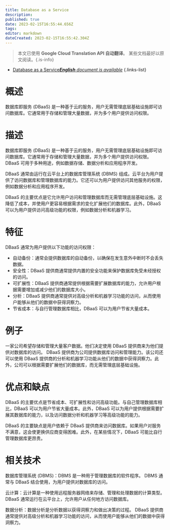 ```yaml
---
title: Database as a Service
description: 
published: true
date: 2023-02-15T16:55:44.656Z
tags: 
editor: markdown
dateCreated: 2023-02-15T16:55:42.304Z
---
```


> 本文已使用 **Google Cloud Translation API 自动翻译**。
某些文档最好以原文阅读。{.is-info}



- [Database as a Service***English** document is available*](/en/Knowledge-base/Dictionary/database-as-a-service)
{.links-list}


# 概述
数据库即服务 (DBaaS) 是一种基于云的服务，用户无需管理底层基础设施即可访问数据库。它通常用于存储和管理大量数据，并为多个用户提供访问权限。

# 描述
数据库即服务 (DBaaS) 是一种基于云的服务，用户无需管理底层基础设施即可访问数据库。它通常用于存储和管理大量数据，并为多个用户提供访问权限。 DBaaS 可用于多种用途，例如数据存储、数据分析和应用程序开发。

DBaaS 通常由运行在云平台上的数据库管理系统 (DBMS) 组成。云平台为用户提供了访问数据库和管理数据库的能力。它还可以为用户提供访问其他服务的权限，例如数据分析和应用程序开发。

DBaaS 的主要优点是它允许用户访问和管理数据库而无需管理底层基础设施。这降低了成本，并使用户更容易根据需求的变化扩展他们的数据库。此外，DBaaS 可以为用户提供访问高级功能的权限，例如数据分析和机器学习。

# 特征
DBaaS 通常为用户提供以下功能的访问权限：

- 自动备份：通常会提供数据库的自动备份，以确保在发生意外中断时不会丢失数据。
- 安全性：DBaaS 提供商通常提供内置的安全功能来保护数据库免受未经授权的访问。
- 可扩展性：DBaaS 提供商通常提供根据需要扩展数据库的能力，允许用户根据需要增加或减少他们的数据库大小。
- 分析：DBaaS 提供商通常提供对高级分析和机器学习功能的访问，从而使用户能够从他们的数据中获得洞察力。
- 节省成本：与自行管理数据库相比，DBaaS 可以为用户节省大量成本。

# 例子
一家公司希望存储和管理大量客户数据。他们决定使用 DBaaS 提供商来为他们提供对数据库的访问。 DBaaS 提供商为公司提供数据库访问和管理能力。该公司还可以使用 DBaaS 提供商的分析和机器学习功能从他们的数据中获得洞察力。此外，公司可以根据需要扩展他们的数据库，而无需管理底层基础设施。

# 优点和缺点
DBaaS 的主要优点是节省成本、可扩展性和访问高级功能。与自己管理数据库相比，DBaaS 可以为用户节省大量成本。此外，DBaaS 可以为用户提供根据需要扩展其数据库的能力，以及访问数据分析和机器学习等高级功能的能力。

DBaaS 的主要缺点是用户依赖于 DBaaS 提供商来访问数据库。如果用户对服务不满意，这会使更换供应商变得困难。此外，在某些情况下，DBaaS 可能比自行管理数据库更昂贵。

# 相关技术
数据库管理系统 (DBMS)：DBMS 是一种用于管理数据库的软件程序。 DBMS 通常与 DBaaS 结合使用，为用户提供对数据库的访问。

云计算：云计算是一种使用远程服务器网络来存储、管理和处理数据的计算类型。 DBaaS 通常运行在云平台上，允许用户从任何地方访问数据库。

数据分析：数据分析是分析数据以获得洞察力和做出决策的过程。 DBaaS 提供商通常提供对高级分析和机器学习功能的访问，从而使用户能够从他们的数据中获得洞察力。